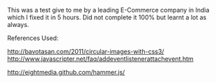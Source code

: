 This was a test give to me by a leading E-Commerce company in India which I fixed it in 5 hours. Did not complete it 100% but learnt a lot as always.

References Used:

http://bavotasan.com/2011/circular-images-with-css3/
http://www.javascripter.net/faq/addeventlistenerattachevent.htm

http://eightmedia.github.com/hammer.js/